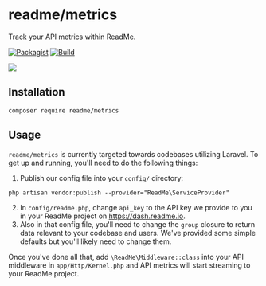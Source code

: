 # readme/metrics

Track your API metrics within ReadMe.

[![Packagist](https://img.shields.io/packagist/v/readme/metrics.svg)](https://packagist.org/packages/readme/metrics)
[![Build](https://github.com/readmeio/readme-php/workflows/CI/badge.svg)](https://github.com/readmeio/readme-php)

[![](https://d3vv6lp55qjaqc.cloudfront.net/items/1M3C3j0I0s0j3T362344/Untitled-2.png)](https://readme.io)

## Installation

```
composer require readme/metrics
```

## Usage

`readme/metrics` is currently targeted towards codebases utilizing Laravel. To get up and running, you'll need to do the following things:

1. Publish our config file into your `config/` directory:

```
php artisan vendor:publish --provider="ReadMe\ServiceProvider"
```

2. In `config/readme.php`, change `api_key` to the API key we provide to you in your ReadMe project on https://dash.readme.io.
3. Also in that config file, you'll need to change the `group` closure to return data relevant to your codebase and users. We've provided some simple defaults but you'll likely need to change them.

Once you've done all that, add `\ReadMe\Middleware::class` into your API middleware in `app/Http/Kernel.php` and API metrics will start streaming to your ReadMe project.
